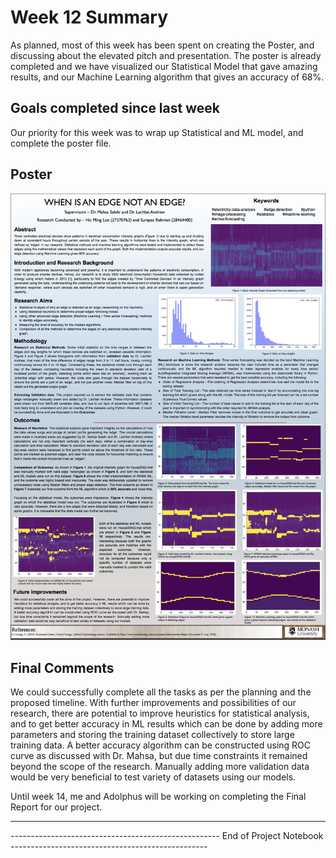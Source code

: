 # Week 12 Summary
As planned, most of this week has been spent on creating the Poster, and discussing about the elevated pitch and presentation. The poster is already completed and we have visualized our Statistical Model that gave amazing results, and our Machine Learning algorithm that gives an accuracy of 68%.

## Goals completed since last week
Our priority for this week was to wrap up Statistical and ML model, and complete the poster file.

## Poster

![Python Script Edge Detection](/images/28464400_Poster.png)

## Final Comments
We could successfully complete all the tasks as per the planning and the proposed timeline. With further improvements and possibilities of our research, there are potential to improve heuristics for statistical analysis, and to get better accuracy in ML results which can be done by adding more parameters and storing the training dataset collectively to store large training data. A better accuracy algorithm can be constructed using ROC curve as discussed with Dr. Mahsa, but due time constraints it remained beyond the scope of the research. Manually adding more validation data would be very beneficial to test variety of datasets using our models. 

Until week 14, me and Adolphus will be working on completing the Final Report for our project.

------------------------------------------------------------------------------------------------------------------------------
---------------------------------------------------- End of Project Notebook -------------------------------------------------
